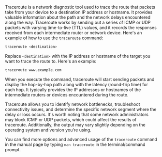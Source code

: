 Traceroute is a network diagnostic tool used to trace the route that packets take from your device to a destination IP address or hostname. It provides valuable information about the path and the network delays encountered along the way. Traceroute works by sending out a series of ICMP or UDP packets with varying time-to-live (TTL) values, and it records the responses received from each intermediate router or network device. Here's an example of how to use the `traceroute` command:
```bash
traceroute <destination>
```

Replace `<destination>` with the IP address or hostname of the target you want to trace the route to. Here's an example:
```bash
traceroute www.example.com
```

When you execute the command, traceroute will start sending packets and display the hop-by-hop path along with the latency (round-trip time) for each hop. It typically provides the IP addresses or hostnames of the intermediate routers or devices encountered during the route.

Traceroute allows you to identify network bottlenecks, troubleshoot connectivity issues, and determine the specific network segment where the delay or loss occurs. It's worth noting that some network administrators may block ICMP or UDP packets, which could affect the results of traceroute. Additionally, the output may vary slightly depending on the operating system and version you're using.

You can find more options and advanced usage of the `traceroute` command in the manual page by typing `man traceroute` in the terminal/command prompt.